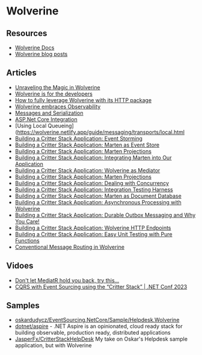 # Wolverine

## Resources
- [Wolverine Docs](https://wolverine.netlify.app/)
- [Wolverine blog posts](https://jeremydmiller.com/?s=Wolverine)

## Articles
- [Unraveling the Magic in Wolverine](https://jeremydmiller.com/2023/10/02/unraveling-the-magic-in-wolverine/)
- [Wolverine is for the developers](https://timdeschryver.dev/blog/wolverine-is-for-the-developers)
- [How to fully leverage Wolverine with its HTTP package](https://timdeschryver.dev/blog/how-to-fully-leverage-wolverine-with-its-http-package)
- [Wolverine embraces Observability](https://timdeschryver.dev/blog/wolverine-embraces-observability)
- [Messages and Serialization](https://wolverine.netlify.app/guide/messages.html)
- [ASP.Net Core Integration](https://wolverine.netlify.app/guide/http/integration.html)
- [Using Local Queueing](https://wolverine.netlify.app/guide/messaging/transports/local.html
- [Building a Critter Stack Application: Event Storming](https://jeremydmiller.com/2023/11/28/building-a-critter-stack-application-event-storming/)
- [Building a Critter Stack Application: Marten as Event Store](https://jeremydmiller.com/2023/11/29/building-a-critter-stack-application-marten-as-event-store/)
- [Building a Critter Stack Application: Marten Projections](https://jeremydmiller.com/2023/11/30/building-a-critter-stack-application-marten-projections/)
- [Building a Critter Stack Application: Integrating Marten into Our Application](https://jeremydmiller.com/2023/12/01/building-a-critter-stack-application-integrating-marten-into-our-application/)
- [Building a Critter Stack Application: Wolverine as Mediator](https://jeremydmiller.com/2023/12/03/building-a-critter-stack-application-wolverine-as-mediator/)
- [Building a Critter Stack Application: Marten Projections](https://jeremydmiller.com/2023/11/30/building-a-critter-stack-application-marten-projections/)
- [Building a Critter Stack Application: Dealing with Concurrency](https://jeremydmiller.com/2023/12/05/building-a-critter-stack-application-dealing-with-concurrency/)
- [Building a Critter Stack Application: Integration Testing Harness](https://jeremydmiller.com/2023/12/12/building-a-critter-stack-application-integration-testing-harness/)
- [Building a Critter Stack Application: Marten as Document Database](https://jeremydmiller.com/2023/12/13/building-a-critter-stack-application-marten-as-document-database/)
- [Building a Critter Stack Application: Asynchronous Processing with Wolverine](https://jeremydmiller.com/2023/12/14/building-a-critter-stack-application-asynchronous-processing-with-wolverine/)
- [Building a Critter Stack Application: Durable Outbox Messaging and Why You Care!](https://jeremydmiller.com/2023/12/28/building-a-critter-stack-application-durable-outbox-messaging-and-why-you-care/)
- [Building a Critter Stack Application: Wolverine HTTP Endpoints](https://jeremydmiller.com/2024/01/09/building-a-critter-stack-application-wolverine-http-endpoints/)
- [Building a Critter Stack Application: Easy Unit Testing with Pure Functions](https://jeremydmiller.com/2024/01/10/building-a-critter-stack-application-easy-unit-testing-with-pure-functions/)
- [Conventional Message Routing in Wolverine](https://jeremydmiller.com/2024/03/19/conventional-message-routing-in-wolverine/)

## Vidoes
- [Don't let MediatR hold you back, try this...](https://www.youtube.com/watch?v=YlG3bnJ7yCc)
- [CQRS with Event Sourcing using the “Critter Stack” | .NET Conf 2023](https://www.youtube.com/watch?v=KousO1UsHYM)

## Samples
- [oskardudycz/EventSourcing.NetCore/Sample/Helpdesk.Wolverine](https://github.com/oskardudycz/EventSourcing.NetCore/tree/helpdesk_wolverine/Sample/Helpdesk.Wolverine)
- [dotnet/aspire](https://github.com/dotnet/aspire) - .NET Aspire is an opinionated, cloud ready stack for building observable, production ready, distributed applications
- [JasperFx/CritterStackHelpDesk](https://github.com/JasperFx/CritterStackHelpDesk) My take on Oskar's Helpdesk sample application, but with Wolverine